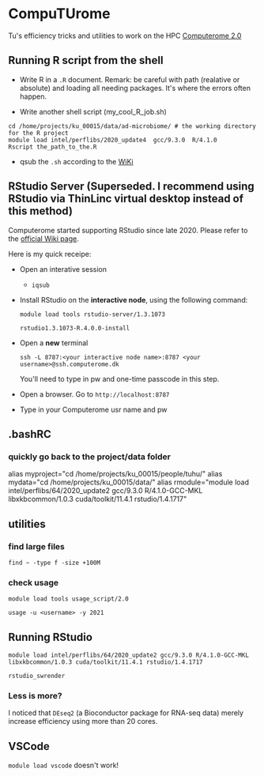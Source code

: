 # CompuTUrome

Tu's efficiency tricks and utilities to work on the HPC [Computerome 2.0](https://www.computerome.dk/display/C2W/Computerome+2.0+Wiki)

## Running R script from the shell

- Write R in a `.R` document. Remark: be careful with path (realative or absolute) and loading all needing packages. It's where the errors often happen.

- Write another shell script (my_cool_R_job.sh)

```
cd /home/projects/ku_00015/data/ad-microbiome/ # the working directory for the R project
module load intel/perflibs/2020_update4  gcc/9.3.0  R/4.1.0
Rscript the_path_to_the.R
```

- qsub the `.sh` according to the [WiKi](https://www.computerome.dk/display/C2W/Batch+System)

## RStudio Server (**Superseded. I recommend using RStudio via ThinLinc virtual desktop instead of this method**)

Computerome started supporting RStudio since late 2020. Please refer to the [official Wiki page](https://www.computerome.dk/display/C2W/Rstudio+Server).

Here is my quick receipe:

- Open an interative session
  
  - `iqsub`

- Install RStudio on the **interactive node**, using the following command:

    `module load tools rstudio-server/1.3.1073`
    
    `rstudio1.3.1073-R.4.0.0-install`

- Open a **new** terminal
  
  `ssh -L 8787:<your interactive node name>:8787 <your username>@ssh.computerome.dk`

  You'll need to type in pw and one-time passcode in this step.

- Open a browser. Go to `http://localhost:8787`
  
- Type in your Computerome usr name and pw

## .bashRC

### quickly go back to the project/data folder
alias myproject="cd /home/projects/ku_00015/people/tuhu/"
alias mydata="cd /home/projects/ku_00015/data/"
alias rmodule="module load intel/perflibs/64/2020_update2 gcc/9.3.0 R/4.1.0-GCC-MKL libxkbcommon/1.0.3 cuda/toolkit/11.4.1 rstudio/1.4.1717"

## utilities

### find large files

`find ~ -type f -size +100M`

### check usage
`module load tools usage_script/2.0`

`usage -u <username> -y 2021`

## Running RStudio
`module load intel/perflibs/64/2020_update2 gcc/9.3.0 R/4.1.0-GCC-MKL libxkbcommon/1.0.3 cuda/toolkit/11.4.1 rstudio/1.4.1717`

`rstudio_swrender`

### Less is more?

I noticed that `DEseq2` (a Bioconductor package for RNA-seq data) merely increase efficiency using more than 20 cores.
## VSCode
`module load vscode` doesn't work!


